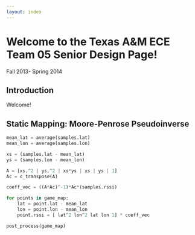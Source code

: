 ```yaml
---
layout: index
---
```


Welcome to the Texas A&M ECE Team 05 Senior Design Page!
=================

Fall 2013- Spring 2014

Introduction
--------------------------
Welcome!

## Static Mapping: Moore-Penrose Pseudoinverse

```python
mean_lat = average(samples.lat) 
mean_lon = average(samples.lon) 

xs = (samples.lat - mean_lat) 
ys = (samples.lon - mean_lon) 

A = [xs.^2 | ys.^2 | xs*ys | xs | ys | 1] 
Ac = c_transpose(A) 

coeff_vec = ((A*Ac)^-1)*Ac*(samples.rssi) 

for	points in game_map: 
	lat = point.lat - mean_lat 
	lon = point.lon - mean_lon 
	point.rssi = [ lat^2 lon^2 lat lon 1] * coeff_vec

post_process(game_map)
```

